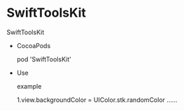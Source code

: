 # SwiftToolsKit
SwiftToolsKit

* CocoaPods
  
  pod 'SwiftToolsKit'
  
* Use
  
  example
  
  1.view.backgroundColor = UIColor.stk.randomColor
  ……
  
